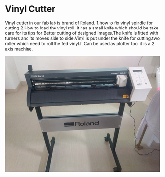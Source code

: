 # Vinyl Cutter

Vinyl cutter in our fab lab is brand of Roland.
1.how to fix vinyl spindle for cutting
2.How to load the vinyl roll.
it has a small knife which should be take care for its tips for Better cutting  of designed images.The knife is fitted with turners and its moves side to side.Vinyl is put under the knife for cutting.two roller which need to roll the fed vinyl.It Can be used as plotter too. it is a 2 axis machine.

![vinyl cutter](image/vinyl1.jpg)
